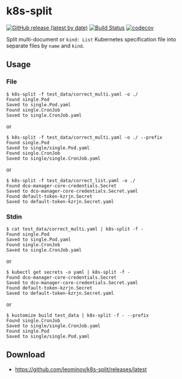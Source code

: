 # k8s-split

[![GitHub release (latest by date)](https://img.shields.io/github/v/release/leominov/k8s-split)](https://github.com/leominov/k8s-split/releases/latest)
[![Build Status](https://travis-ci.com/leominov/k8s-split.svg?branch=master)](https://travis-ci.com/leominov/k8s-split)
[![codecov](https://codecov.io/gh/leominov/k8s-split/branch/master/graph/badge.svg)](https://codecov.io/gh/leominov/k8s-split)

Split multi-document or `kind: List` Kubernetes specification file into separate files by `name` and `kind`.

## Usage

### File

```
$ k8s-split -f test_data/correct_multi.yaml -o ./
Found single.Pod
Saved to single.Pod.yaml
Found single.CronJob
Saved to single.CronJob.yaml
```

or

```
$ k8s-split -f test_data/correct_multi.yaml -o ./ --prefix
Found single.Pod
Saved to single/single.Pod.yaml
Found single.CronJob
Saved to single/single.CronJob.yaml
```

or

```
$ k8s-split -f test_data/correct_list.yaml -o ./
Found dco-manager-core-credentials.Secret
Saved to dco-manager-core-credentials.Secret.yaml
Found default-token-kzrjn.Secret
Saved to default-token-kzrjn.Secret.yaml
```

### Stdin

```
$ cat test_data/correct_multi.yaml | k8s-split -f -
Found single.Pod
Saved to single.Pod.yaml
Found single.CronJob
Saved to single.CronJob.yaml
```

or

```
$ kubectl get secrets -o yaml | k8s-split -f -
Found dco-manager-core-credentials.Secret
Saved to dco-manager-core-credentials.Secret.yaml
Found default-token-kzrjn.Secret
Saved to default-token-kzrjn.Secret.yaml
```

or

```
$ kustomize build test_data | k8s-split -f - --prefix
Found single.CronJob
Saved to single/single.CronJob.yaml
Found single.Pod
Saved to single/single.Pod.yaml
```

## Download

* https://github.com/leominov/k8s-split/releases/latest
